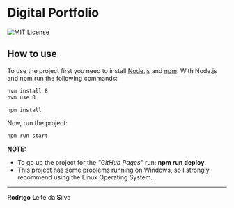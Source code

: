 # Digital Portfolio

[![MIT License](https://img.shields.io/badge/license-MIT-007EC7.svg?style=flat-square)](LICENSE.md)

## How to use

To use the project first you need to install [Node.js](https://nodejs.org/en) and [npm](https://www.npmjs.com/). With Node.js and npm run the following commands:

```bash
nvm install 8
nvm use 8
```

```bash
npm install
```

Now, run the project:

```bash
npm run start
```

**NOTE:**  

 - To go up the project for the *"GitHub Pages"* run: **npm run deploy**.
 - This project has some problems running on Windows, so I strongly recommend using the Linux Operating System.

---

**Rodrigo** **L**eite da **S**ilva
